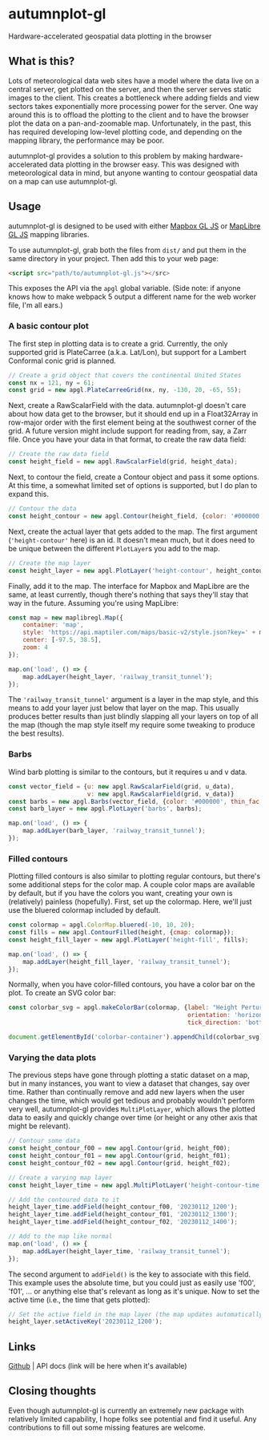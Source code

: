 # autumnplot-gl
Hardware-accelerated geospatial data plotting in the browser

## What is this?
Lots of meteorological data web sites have a model where the data live on a central server, get plotted on the server, and then the server serves static images to the client. This creates a bottleneck where adding fields and view sectors takes exponentially more processing power for the server. One way around this is to offload the plotting to the client and to have the browser plot the data on a pan-and-zoomable map. Unfortunately, in the past, this has required developing low-level plotting code, and depending on the mapping library, the performance may be poor.

autumnplot-gl provides a solution to this problem by making hardware-accelerated data plotting in the browser easy. This was designed with meteorological data in mind, but anyone wanting to contour geospatial data on a map can use autumnplot-gl.

## Usage
autumnplot-gl is designed to be used with either [Mapbox GL JS](https://docs.mapbox.com/mapbox-gl-js/guides/) or [MapLibre GL JS](https://maplibre.org/maplibre-gl-js-docs/) mapping libraries.

To use autumnplot-gl, grab both the files from `dist/` and put them in the same directory in your project. Then add this to your web page:

```html
<script src="path/to/autumnplot-gl.js"></src>
```

This exposes the API via the `apgl` global variable. (Side note: if anyone knows how to make webpack 5 output a different name for the web worker file, I'm all ears.)

### A basic contour plot
The first step in plotting data is to create a grid. Currently, the only supported grid is PlateCarree (a.k.a. Lat/Lon), but support for a Lambert Conformal conic grid is planned.

```javascript
// Create a grid object that covers the continental United States
const nx = 121, ny = 61;
const grid = new apgl.PlateCarreeGrid(nx, ny, -130, 20, -65, 55);
```

Next, create a RawScalarField with the data. autumnplot-gl doesn't care about how data get to the browser, but it should end up in a Float32Array in row-major order with the first element being at the southwest corner of the grid. A future version might include support for reading from, say, a Zarr file. Once you have your data in that format, to create the raw data field:

```javascript
// Create the raw data field
const height_field = new apgl.RawScalarField(grid, height_data);
```

Next, to contour the field, create a Contour object and pass it some options. At this time, a somewhat limited set of options is supported, but I do plan to expand this.

```javascript
// Contour the data
const height_contour = new apgl.Contour(height_field, {color: '#000000', interval: 30});
```

Next, create the actual layer that gets added to the map. The first argument (`'height-contour'` here) is an id. It doesn't mean much, but it does need to be unique between the different `PlotLayer`s you add to the map.

```javascript
// Create the map layer
const height_layer = new apgl.PlotLayer('height-contour', height_contour);
```

Finally, add it to the map. The interface for Mapbox and MapLibre are the same, at least currently, though there's nothing that says they'll stay that way in the future. Assuming you're using MapLibre:

```javascript
const map = new maplibregl.Map({
    container: 'map',
    style: 'https://api.maptiler.com/maps/basic-v2/style.json?key=' + maptiler_api_key,
    center: [-97.5, 38.5],
    zoom: 4
});

map.on('load', () => {
    map.addLayer(height_layer, 'railway_transit_tunnel');
});
```

The `'railway_transit_tunnel'` argument is a layer in the map style, and this means to add your layer just below that layer on the map. This usually produces better results than just blindly slapping all your layers on top of all the map (though the map style itself my require some tweaking to produce the best results).

### Barbs

Wind barb plotting is similar to the contours, but it requires u and v data.

```javascript
const vector_field = {u: new apgl.RawScalarField(grid, u_data), 
                      v: new apgl.RawScalarField(grid, v_data)}
const barbs = new apgl.Barbs(vector_field, {color: '#000000', thin_fac: 16});
const barb_layer = new apgl.PlotLayer('barbs', barbs);

map.on('load', () => {
    map.addLayer(barb_layer, 'railway_transit_tunnel');
});
```

### Filled contours

Plotting filled contours is also similar to plotting regular contours, but there's some additional steps for the color map. A couple color maps are available by default, but if you have the colors you want, creating your own is (relatively) painless (hopefully). First, set up the colormap. Here, we'll just use the bluered colormap included by default.

```javascript
const colormap = apgl.ColorMap.bluered(-10, 10, 20);
const fills = new apgl.ContourFilled(height, {cmap: colormap});
const height_fill_layer = new apgl.PlotLayer('height-fill', fills);

map.on('load', () => {
    map.addLayer(height_fill_layer, 'railway_transit_tunnel');
});
```

Normally, when you have color-filled contours, you have a color bar on the plot. To create an SVG color bar:

```javascript
const colorbar_svg = apgl.makeColorBar(colormap, {label: "Height Perturbation (m)", 
                                                  orientation: 'horizontal', 
                                                  tick_direction: 'bottom'});

document.getElementById('colorbar-container').appendChild(colorbar_svg);
```

### Varying the data plots
The previous steps have gone through plotting a static dataset on a map, but in many instances, you want to view a dataset that changes, say over time. Rather than continually remove and add new layers when the user changes the time, which would get tedious and probably wouldn't perform very well, autumnplot-gl provides `MultiPlotLayer`, which allows the plotted data to easily and quickly change over time (or height or any other axis that might be relevant).

```javascript
// Contour some data
const height_contour_f00 = new apgl.Contour(grid, height_f00);
const height_contour_f01 = new apgl.Contour(grid, height_f01);
const height_contour_f02 = new apgl.Contour(grid, height_f02);

// Create a varying map layer
const height_layer_time = new apgl.MultiPlotLayer('height-contour-time');

// Add the contoured data to it
height_layer_time.addField(height_contour_f00, '20230112_1200');
height_layer_time.addField(height_contour_f01, '20230112_1300');
height_layer_time.addField(height_contour_f02, '20230112_1400');

// Add to the map like normal
map.on('load', () => {
    map.addLayer(height_layer_time, 'railway_transit_tunnel');
});
```

The second argument to `addField()` is the key to associate with this field. This example uses the absolute time, but you could just as easily use 'f00', 'f01', ... or anything else that's relevant as long as it's unique. Now to set the active time (i.e., the time that gets plotted):

```javascript
// Set the active field in the map layer (the map updates automatically)
height_layer.setActiveKey('20230112_1200');
```

## Links
[Github](https://github.com/tsupinie/autumnplot-gl) | API docs (link will be here when it's available)

## Closing thoughts
Even though autumnplot-gl is currently an extremely new package with relatively limited capability, I hope folks see potential and find it useful. Any contributions to fill out some missing features are welcome.
